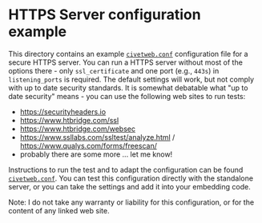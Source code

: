 HTTPS Server configuration example
====

This directory contains an example [`civetweb.conf`](civetweb.conf) configuration file for a secure HTTPS server.  You can run a HTTPS server without most of the options there - only `ssl_certificate` and one port (e.g., `443s`) in `listening_ports` is required.  The default settings will work, but not comply with up to date security standards.  It is somewhat debatable what "up to date security" means - you can use the following web sites to run tests:

- https://securityheaders.io
- https://www.htbridge.com/ssl
- https://www.htbridge.com/websec
- https://www.ssllabs.com/ssltest/analyze.html / https://www.qualys.com/forms/freescan/
- probably there are some more ... let me know!

Instructions to run the test and to adapt the configuration can be found [`civetweb.conf`](civetweb.conf).  You can test this configuration directly with the standalone server, or you can take the settings and add it into your embedding code.

Note: I do not take any warranty or liability for this configuration, or for the content of any linked web site.

